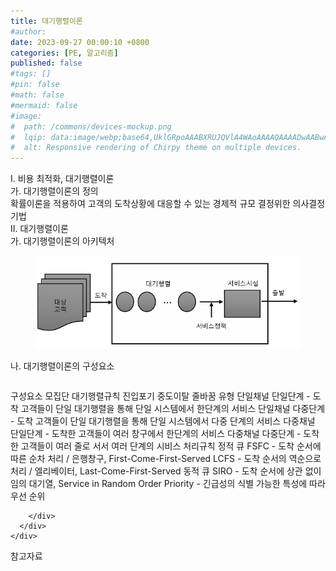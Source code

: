 ```yaml
---
title: 대기행렬이론
#author: 
date: 2023-09-27 00:00:10 +0800
categories: [PE, 알고리즘]
published: false
#tags: []
#pin: false
#math: false
#mermaid: false
#image:
#  path: /commons/devices-mockup.png
#  lqip: data:image/webp;base64,UklGRpoAAABXRUJQVlA4WAoAAAAQAAAADwAABwAAQUxQSDIAAAARL0AmbZurmr57yyIiqE8oiG0bejIYEQTgqiDA9vqnsUSI6H+oAERp2HZ65qP/VIAWAFZQOCBCAAAA8AEAnQEqEAAIAAVAfCWkAALp8sF8rgRgAP7o9FDvMCkMde9PK7euH5M1m6VWoDXf2FkP3BqV0ZYbO6NA/VFIAAAA
#  alt: Responsive rendering of Chirpy theme on multiple devices.
---
```


<div class="post-wrap">
  <div class="para">
    <div class="para-title">
      I. 비용 최적화, 대기행렬이론
    </div>
    <div class="para-cntnt">
      <div class="para">
        <div class="para-title">
          가. 대기행렬이론의 정의
        </div>
        <div class="para-cntnt">
            확률이론을 적용하여 고객의 도착상황에 대응할 수 있는 경제적 규모 결정위한 의사결정기법
        </div>
      </div>
    </div>
  </div>
  
  <div class="para">
    <div class="para-title">
      II. 대기행렬이론
    </div>
    <div class="para-cntnt">
      <div class="para">
        <div class="para-title">
          가. 대기행렬이론의 아키텍처
        </div>
        <div class="para-cntnt">
          <figure class="post-figure">
            <img src="/assets/img/posts/대기행렬이론.png" alt="대기행렬이론">
<!--            <figcaption>Source: Unveiling the Metaverse: Exploring Emerging Trends, Multifaceted Perspectives, and Future Challenges</figcaption>-->
          </figure>
        </div>
      </div>
      <div class="para">
        <div class="para-title">
          나. 대기행렬이론의 구성요소
        </div>
        <div class="para-cntnt">
          <table class="post-table">
          </table>
          구성요소
  모집단 
  대기행렬규칙 
  진입포기 
  중도이탈 
  줄바꿈 
유형
  단일채널 단일단계 - 도착 고객들이 단일 대기행렬을 통해 단일 시스템에서 한단계의 서비스
  단일채널 다중단계 - 도착 고객들이 단일 대기행렬을 통해 단일 시스템에서 다중 단계의 서비스
  다중채널 단일단계 - 도착한 고객들이 여러 창구에서 한단계의 서비스
  다중채널 다중단계 - 도착한 고객들이 여러 줄로 서서 여러 단계의 시비스
처리규칙 
  정적 큐
    FSFC - 도착 순서에 따른 순차 처리 / 은행창구, First-Come-First-Served 
    LCFS - 도착 순서의 역순으로 처리 / 엘리베이터, Last-Come-First-Served
  동적 큐
    SIRO - 도착 순서에 상관 없이 임의 대기열, Service in Random Order 
    Priority - 긴급성의 식별 가능한 특성에 따라 우선 순위

        </div>
      </div>
    </div>
  </div>

  <div class="refr-wrap">
    <div class="refr-title">
        참고자료
    </div>
    <ol class="refr-list">
    <!--    <li>(나현식, 최대선) <a target="_blank" href="https://scienceon.kisti.re.kr/commons/util/originalView.do?cn=JAKO202225948430499&oCn=JAKO202225948430499&dbt=JAKO&journal=NJOU00291864">메타버스 보안 위협 요소 및 대응 방안 검토</a></li>-->
    <!--    <li>(M. Uddin, S. Manickam, H. Ullah, M. Obaidat and A. Dandoush) <a target="_blank" href="https://ieeexplore.ieee.org/abstract/document/10138386">Unveiling the Metaverse: Exploring Emerging Trends, Multifaceted Perspectives, and Future Challenges</a></li>-->
    </ol>
  </div>
</div>
